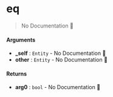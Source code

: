 # eq

> No Documentation 🚧

#### Arguments

- **\_self** : `Entity` \- No Documentation 🚧
- **other** : `Entity` \- No Documentation 🚧

#### Returns

- **arg0** : `bool` \- No Documentation 🚧